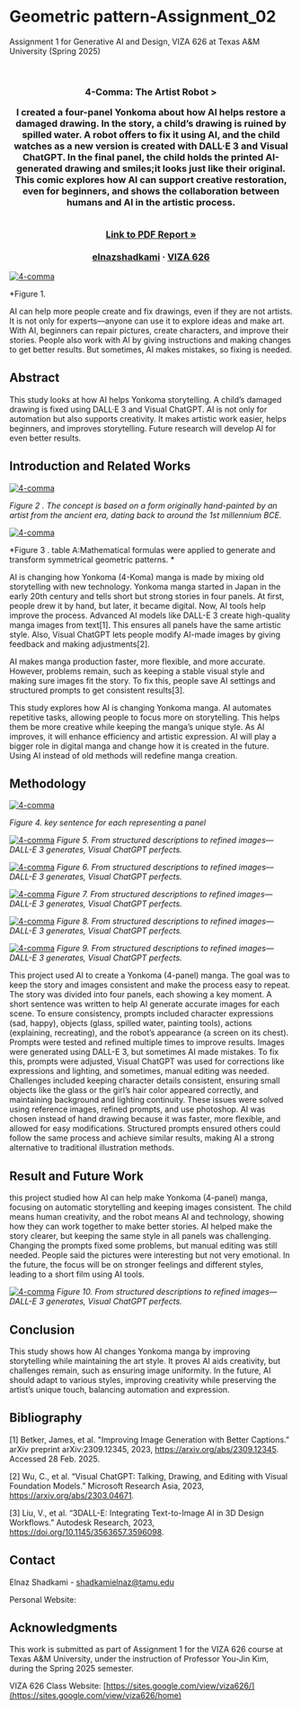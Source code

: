 
# Geometric pattern-Assignment_02
Assignment 1 for Generative AI and Design, VIZA 626 at Texas A&amp;M University (Spring 2025)

<!-- Improved compatibility of back to top link: See: https://github.com/othneildrew/Best-README-Template/pull/73 -->
<a id="readme-top"></a>

<!-- PROJECT SHIELDS -->
<!--
*** I'm using markdown "reference style" links for readability.
*** Reference links are enclosed in brackets [ ] instead of parentheses ( ).
*** See the bottom of this document for the declaration of the reference variables
*** for contributors-url, forks-url, etc. This is an optional, concise syntax you may use.
*** https://www.markdownguide.org/basic-syntax/#reference-style-links
-->




<!-- PROJECT LOGO -->
<br />
<div align="center">
  </a>

  <h3 align="center">4-Comma: The Artist Robot >

    
I created a four-panel Yonkoma about how AI helps restore a damaged drawing. In the story, a child’s drawing is ruined by spilled water. A robot offers to fix it using AI, and the child watches as a new version is created with DALL·E 3 and Visual ChatGPT. In the final panel, the child holds the printed AI-generated drawing and smiles;it looks just like their original. This comic explores how AI can support creative restoration, even for beginners, and shows the collaboration between humans and AI in the artistic process.

  <p align="center">
    <br />
    <a href="https://github.com/elnazshadkami/4-comma-Assignments_011/blob/main/PDF/PDF.pdf"><strong>Link to PDF Report »</strong></a>
    <br />
    <br />
    <a href="https://website.com">elnazshadkami</a>
    &middot;
    <a href="https://sites.google.com/view/viza626/home">VIZA 626</a>
  </p>
</div>

[![4-comma][images-fig1]](https://example.com)

*Figure 1.

AI can help more people create and fix drawings, even if they are not artists. It is not only for experts—anyone can use it to explore ideas and make art. With AI, beginners can repair pictures, create characters, and improve their stories. People also work with AI by giving instructions and making changes to get better results. But sometimes, AI makes mistakes, so fixing is needed.

<!-- Abstract -->
## Abstract
This study looks at how AI helps Yonkoma storytelling. A child’s damaged drawing is fixed using DALL·E 3 and Visual ChatGPT. AI is not only for automation but also supports creativity. It makes artistic work easier, helps beginners, and improves storytelling. Future research will develop AI for even better results.
<!-- Introduction and Related Works -->




## Introduction and Related Works

[![4-comma][images-fig2]](https://example.com)

*Figure 2  . The concept is based on a form originally hand-painted by an artist from the ancient era, dating back to around the 1st millennium BCE.*


[![4-comma][images-fig3]](https://example.com)

*Figure 3  . table A:Mathematical formulas were applied to generate and transform symmetrical geometric patterns. *



AI is changing how Yonkoma (4-Koma) manga is made by mixing old storytelling with new technology. Yonkoma manga started in Japan in the early 20th century and tells short but strong stories in four panels. At first, people drew it by hand, but later, it became digital. Now, AI tools help improve the process. Advanced AI models like DALL-E 3 create high-quality manga images from text[1]. This ensures all panels have the same artistic style. Also, Visual ChatGPT lets people modify AI-made images by giving feedback and making adjustments[2].

AI makes manga production faster, more flexible, and more accurate. However, problems remain, such as keeping a stable visual style and making sure images fit the story. To fix this, people save AI settings and structured prompts to get consistent results[3].

This study explores how AI is changing Yonkoma manga. AI automates repetitive tasks, allowing people to focus more on storytelling. This helps them be more creative while keeping the manga’s unique style. As AI improves, it will enhance efficiency and artistic expression. AI will play a bigger role in digital manga and change how it is created in the future. Using AI instead of old methods will redefine manga creation.

## Methodology
[![4-comma][images-fig4]](https://example.com)

*Figure 4. key sentence for each representing a panel*

[![4-comma][images-fig5]](https://example.com)
*Figure 5. From structured descriptions to refined images—DALL-E 3 generates, Visual ChatGPT perfects.*

[![4-comma][images-fig6]](https://example.com)
*Figure 6. From structured descriptions to refined images—DALL-E 3 generates, Visual ChatGPT perfects.*

[![4-comma][images-fig7]](https://example.com)
*Figure 7. From structured descriptions to refined images—DALL-E 3 generates, Visual ChatGPT perfects.*

[![4-comma][images-fig8]](https://example.com)
*Figure 8. From structured descriptions to refined images—DALL-E 3 generates, Visual ChatGPT perfects.*

[![4-comma][images-fig9]](https://example.com)
*Figure 9. From structured descriptions to refined images—DALL-E 3 generates, Visual ChatGPT perfects.*



This project used AI to create a Yonkoma (4-panel) manga. The goal was to keep the story and images consistent and make the process easy to repeat. The story was divided into four panels, each showing a key moment. A short sentence was written to help AI generate accurate images for each scene.
To ensure consistency, prompts included character expressions (sad, happy), objects (glass, spilled water, painting tools), actions (explaining, recreating), and the robot’s appearance (a screen on its chest). Prompts were tested and refined multiple times to improve results. Images were generated using DALL-E 3, but sometimes AI made mistakes. To fix this, prompts were adjusted, Visual ChatGPT was used for corrections like expressions and lighting, and sometimes, manual editing was needed.
Challenges included keeping character details consistent, ensuring small objects like the glass or the girl’s hair color appeared correctly, and maintaining background and lighting continuity. These issues were solved using reference images, refined prompts, and use photoshop.
AI was chosen instead of hand drawing because it was faster, more flexible, and allowed for easy modifications. Structured prompts ensured others could follow the same process and achieve similar results, making AI a strong alternative to traditional illustration methods.

## Result and Future Work
this project studied how AI can help make Yonkoma (4-panel) manga, focusing on automatic storytelling and keeping images consistent. The child means human creativity, and the robot means AI and technology, showing how they can work together to make better stories.
AI helped make the story clearer, but keeping the same style in all panels was challenging. Changing the prompts fixed some problems, but manual editing was still needed. People said the pictures were interesting but not very emotional. In the future, the focus will be on stronger feelings and different styles, leading to a short film using AI tools.

[![4-comma][images-fig10]](https://example.com)
*Figure 10. From structured descriptions to refined images—DALL-E 3 generates, Visual ChatGPT perfects.*

## Conclusion
This study shows how AI changes Yonkoma manga by improving storytelling while maintaining the art style. It proves AI aids creativity, but challenges remain, such as ensuring image uniformity. In the future, AI should adapt to various styles, improving creativity while preserving the artist’s unique touch, balancing automation and expression.
<!-- Bibliography -->
## Bibliography
[1] Betker, James, et al. "Improving Image Generation with Better Captions.” arXiv preprint arXiv:2309.12345, 2023, https://arxiv.org/abs/2309.12345. Accessed 28 Feb. 2025.

[2] Wu, C., et al. “Visual ChatGPT: Talking, Drawing, and Editing with Visual Foundation Models.” Microsoft Research Asia, 2023, https://arxiv.org/abs/2303.04671.

[3] Liu, V., et al. “3DALL-E: Integrating Text-to-Image AI in 3D Design Workflows.” Autodesk Research, 2023, https://doi.org/10.1145/3563657.3596098.





<!-- CONTACT -->
## Contact

Elnaz Shadkami - shadkamielnaz@tamu.edu

Personal Website:




<!-- ACKNOWLEDGMENTS -->
## Acknowledgments

This work is submitted as part of Assignment 1 for the VIZA 626 course at Texas A&M University, under the instruction of Professor You-Jin Kim, during the Spring 2025 semester.

VIZA 626 Class Website: [https://sites.google.com/view/viza626/](https://sites.google.com/view/viza626/home)

<!-- MARKDOWN LINKS & IMAGES -->
<!-- https://www.markdownguide.org/basic-syntax/#reference-style-links -->
[contributors-shield]: https://img.shields.io/github/contributors/othneildrew/Best-README-Template.svg?style=for-the-badge
[contributors-url]: https://github.com/othneildrew/Best-README-Template/graphs/contributors
[forks-shield]: https://img.shields.io/github/forks/othneildrew/Best-README-Template.svg?style=for-the-badge
[forks-url]: https://github.com/othneildrew/Best-README-Template/network/members
[stars-shield]: https://img.shields.io/github/stars/othneildrew/Best-README-Template.svg?style=for-the-badge
[stars-url]: https://github.com/othneildrew/Best-README-Template/stargazers
[issues-shield]: https://img.shields.io/github/issues/othneildrew/Best-README-Template.svg?style=for-the-badge
[issues-url]: https://github.com/othneildrew/Best-README-Template/issues
[license-shield]: https://img.shields.io/github/license/othneildrew/Best-README-Template.svg?style=for-the-badge
[license-url]: https://github.com/othneildrew/Best-README-Template/blob/master/LICENSE.txt
[linkedin-shield]: https://img.shields.io/badge/-LinkedIn-black.svg?style=for-the-badge&logo=linkedin&colorB=555
[linkedin-url]: https://linkedin.com/in/othneildrew
[product-screenshot]: images/screenshot.png
[images-fig1]: images/fig1.png
[images-fig2]: images/fig2.png
[images-fig3]: images/fig3.png
[images-fig4]: images/fig4.png
[images-fig5]: images/fig5.png
[images-fig6]: images/fig6.png
[images-fig7]: images/fig7.png
[images-fig8]: images/fig8.png
[images-fig9]: images/fig9.png
[images-fig10]: images/fig10.png

[Next.js]: https://img.shields.io/badge/next.js-000000?style=for-the-badge&logo=nextdotjs&logoColor=white
[Next-url]: https://nextjs.org/
[React.js]: https://img.shields.io/badge/React-20232A?style=for-the-badge&logo=react&logoColor=61DAFB
[React-url]: https://reactjs.org/
[Vue.js]: https://img.shields.io/badge/Vue.js-35495E?style=for-the-badge&logo=vuedotjs&logoColor=4FC08D
[Vue-url]: https://vuejs.org/
[Angular.io]: https://img.shields.io/badge/Angular-DD0031?style=for-the-badge&logo=angular&logoColor=white
[Angular-url]: https://angular.io/
[Svelte.dev]: https://img.shields.io/badge/Svelte-4A4A55?style=for-the-badge&logo=svelte&logoColor=FF3E00
[Svelte-url]: https://svelte.dev/
[Laravel.com]: https://img.shields.io/badge/Laravel-FF2D20?style=for-the-badge&logo=laravel&logoColor=white
[Laravel-url]: https://laravel.com
[Bootstrap.com]: https://img.shields.io/badge/Bootstrap-563D7C?style=for-the-badge&logo=bootstrap&logoColor=white
[Bootstrap-url]: https://getbootstrap.com
[JQuery.com]: https://img.shields.io/badge/jQuery-0769AD?style=for-the-badge&logo=jquery&logoColor=white
[JQuery-url]: https://jquery.com

